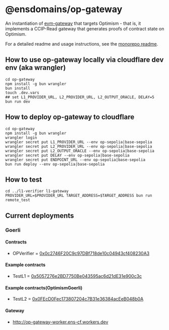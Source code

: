 # @ensdomains/op-gateway

An instantiation of [evm-gateway](https://github.com/ensdomains/evmgateway/tree/main/evm-gateway) that targets Optimism - that is, it implements a CCIP-Read gateway that generates proofs of contract state on Optimism.

For a detailed readme and usage instructions, see the [monorepo readme](https://github.com/ensdomains/evmgateway/tree/main).

## How to use op-gateway locally via cloudflare dev env (aka wrangler)

```
cd op-gateway
npm install -g bun wrangler
bun install
touch .dev.vars
## set L1_PROVIDER_URL, L2_PROVIDER_URL, L2_OUTPUT_ORACLE, DELAY=5
bun run dev
```

## How to deploy op-gateway to cloudflare

```
cd op-gateway
npm install -g bun wrangler
wrangler login
wrangler secret put L1_PROVIDER_URL --env op-sepolia|base-sepolia
wrangler secret put L2_PROVIDER_URL --env op-sepolia|base-sepolia
wrangler secret put L2_OUTPUT_ORACLE --env op-sepolia|base-sepolia
wrangler secret put DELAY --env op-sepolia|base-sepolia
wrangler secret put ENDPOINT_URL --env op-sepolia|base-sepolia
bun run deploy --env op-sepolia|base-sepolia
```

## How to test

```
cd ../l1-verifier l1-gateway
PROVIDER_URL=$PROVIDER_URL TARGET_ADDRESS=$TARGET_ADDRESS bun run remote_test
```

## Current deployments

### Goerli

#### Contracts

- OPVerifier = [0x0c2746F20C9c97DBf718de10c04943cf408230A3](https://goerli.etherscan.io/address/0x0c2746F20C9c97DBf718de10c04943cf408230A3)

#### Example contracts

- TestL1 = [0x5057276e2BD7750Be043595ac6d21dE31e900c3c](https://goerli.etherscan.io/address/0x5057276e2BD7750Be043595ac6d21dE31e900c3c)

#### Example contracts(OptimismGoerli)

- TestL2 = [0x0FEcD0Fec173807204c7B31e36384acEeB048b0A](https://goerli-optimism.etherscan.io/address/0x0FEcD0Fec173807204c7B31e36384acEeB048b0A)

#### Gateway

- http://op-gateway-worker.ens-cf.workers.dev
